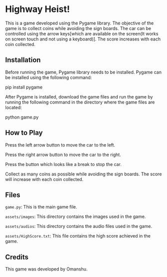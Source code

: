 # Highway Heist!
This is a game developed using the Pygame library. The objective of the game is to collect coins while avoiding the sign boards. The car can be controlled using the arrow keys[which are available on the screen(It works on screen touch and not using a keyboard)]. The score increases with each coin collected.

## Installation
Before running the game, Pygame library needs to be installed. Pygame can be installed using the following command:

pip install pygame

After Pygame is installed, download the game files and run the game by running the following command in the directory where the game files are located:

python game.py

## How to Play
Press the left arrow button to move the car to the left.

Press the right arrow button to move the car to the right.

Press the button which looks like a break to stop the car.

Collect as many coins as possible while avoiding the sign boards. The score will increase with each coin collected.

## Files
```game.py```: This is the main game file.

```assets/images```: This directory contains the images used in the game.

```assets/audios```: This directory contains the audio files used in the game.

```assets/HighScore.txt```: This file contains the high score achieved in the game.

## Credits
This game was developed by Omanshu.
